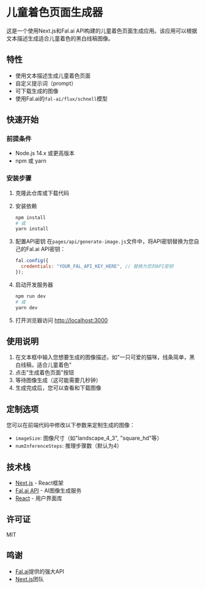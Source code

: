 # 儿童着色页面生成器

这是一个使用Next.js和Fal.ai API构建的儿童着色页面生成应用。该应用可以根据文本描述生成适合儿童着色的黑白线稿图像。

## 特性

- 使用文本描述生成儿童着色页面
- 自定义提示词（prompt）
- 可下载生成的图像
- 使用Fal.ai的`fal-ai/flux/schnell`模型

## 快速开始

### 前提条件

- Node.js 14.x 或更高版本
- npm 或 yarn

### 安装步骤

1. 克隆此仓库或下载代码

2. 安装依赖
   ```bash
   npm install
   # 或
   yarn install
   ```

3. 配置API密钥
   在`pages/api/generate-image.js`文件中，将API密钥替换为您自己的Fal.ai API密钥：
   ```javascript
   fal.config({
     credentials: "YOUR_FAL_API_KEY_HERE", // 替换为您的API密钥
   });
   ```

4. 启动开发服务器
   ```bash
   npm run dev
   # 或
   yarn dev
   ```

5. 打开浏览器访问 [http://localhost:3000](http://localhost:3000)

## 使用说明

1. 在文本框中输入您想要生成的图像描述，如"一只可爱的猫咪，线条简单，黑白线稿，适合儿童着色"
2. 点击"生成着色页面"按钮
3. 等待图像生成（这可能需要几秒钟）
4. 生成完成后，您可以查看和下载图像

## 定制选项

您可以在前端代码中修改以下参数来定制生成的图像：

- `imageSize`: 图像尺寸（如"landscape_4_3", "square_hd"等）
- `numInferenceSteps`: 推理步骤数（默认为4）

## 技术栈

- [Next.js](https://nextjs.org/) - React框架
- [Fal.ai API](https://fal.ai/) - AI图像生成服务
- [React](https://reactjs.org/) - 用户界面库

## 许可证

MIT

## 鸣谢

- [Fal.ai](https://fal.ai/)提供的强大API
- [Next.js](https://nextjs.org/)团队 